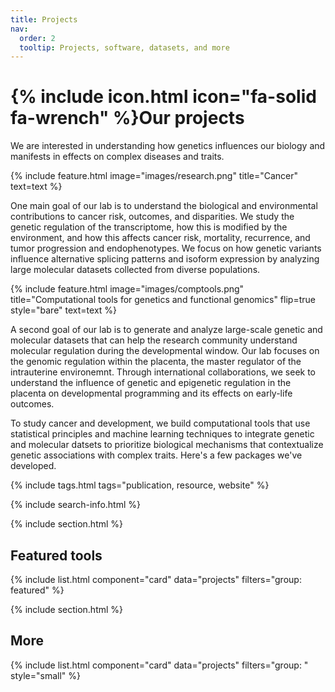 ```yaml
---
title: Projects
nav:
  order: 2
  tooltip: Projects, software, datasets, and more
---
```


# {% include icon.html icon="fa-solid fa-wrench" %}Our projects

We are interested in understanding how genetics influences our biology and manifests in effects on complex diseases and traits.

{%
  include feature.html
  image="images/research.png"
  title="Cancer"
  text=text
%}

One main goal of our lab is to understand the biological and environmental contributions to cancer risk, outcomes, and disparities. We study the genetic regulation of the transcriptome, how this is modified by the environment, and how this affects cancer risk, mortality, recurrence, and tumor progression and endophenotypes. We focus on how genetic variants influence alternative splicing patterns and isoform expression by analyzing large molecular datasets collected from diverse populations.

{%
  include feature.html
  image="images/comptools.png"
  title="Computational tools for genetics and functional genomics"
  flip=true
  style="bare"
  text=text
%}

A second goal of our lab is to generate and analyze large-scale genetic and molecular datasets that can help the research community understand molecular regulation during the developmental window. Our lab focuses on the genomic regulation within the placenta, the master regulator of the intrauterine environemnt. Through international collaborations, we seek to understand the influence of genetic and epigenetic regulation in the placenta on developmental programming and its effects on early-life outcomes.

To study cancer and development, we build computational tools that use statistical principles and machine learning techniques to integrate genetic and molecular datsets to prioritize biological mechanisms that contextualize genetic associations with complex traits. Here's a few packages we've developed.

{% include tags.html tags="publication, resource, website" %}

{% include search-info.html %}

{% include section.html %}

## Featured tools

{% include list.html component="card" data="projects" filters="group: featured" %}

{% include section.html %}

## More

{% include list.html component="card" data="projects" filters="group: " style="small" %}
